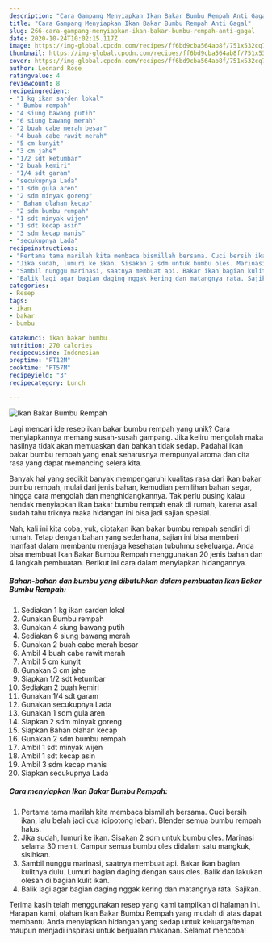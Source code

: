 ```yaml
---
description: "Cara Gampang Menyiapkan Ikan Bakar Bumbu Rempah Anti Gagal"
title: "Cara Gampang Menyiapkan Ikan Bakar Bumbu Rempah Anti Gagal"
slug: 266-cara-gampang-menyiapkan-ikan-bakar-bumbu-rempah-anti-gagal
date: 2020-10-24T10:02:15.117Z
image: https://img-global.cpcdn.com/recipes/ff6bd9cba564ab8f/751x532cq70/ikan-bakar-bumbu-rempah-foto-resep-utama.jpg
thumbnail: https://img-global.cpcdn.com/recipes/ff6bd9cba564ab8f/751x532cq70/ikan-bakar-bumbu-rempah-foto-resep-utama.jpg
cover: https://img-global.cpcdn.com/recipes/ff6bd9cba564ab8f/751x532cq70/ikan-bakar-bumbu-rempah-foto-resep-utama.jpg
author: Leonard Rose
ratingvalue: 4
reviewcount: 8
recipeingredient:
- "1 kg ikan sarden lokal"
- " Bumbu rempah"
- "4 siung bawang putih"
- "6 siung bawang merah"
- "2 buah cabe merah besar"
- "4 buah cabe rawit merah"
- "5 cm kunyit"
- "3 cm jahe"
- "1/2 sdt ketumbar"
- "2 buah kemiri"
- "1/4 sdt garam"
- "secukupnya Lada"
- "1 sdm gula aren"
- "2 sdm minyak goreng"
- " Bahan olahan kecap"
- "2 sdm bumbu rempah"
- "1 sdt minyak wijen"
- "1 sdt kecap asin"
- "3 sdm kecap manis"
- "secukupnya Lada"
recipeinstructions:
- "Pertama tama marilah kita membaca bismillah bersama. Cuci bersih ikan, lalu belah jadi dua (dipotong lebar). Blender semua bumbu rempah halus."
- "Jika sudah, lumuri ke ikan. Sisakan 2 sdm untuk bumbu oles. Marinasi selama 30 menit. Campur semua bumbu oles didalam satu mangkuk, sisihkan."
- "Sambil nunggu marinasi, saatnya membuat api. Bakar ikan bagian kulitnya dulu. Lumuri bagian daging dengan saus oles. Balik dan lakukan olesan di bagian kulit ikan."
- "Balik lagi agar bagian daging nggak kering dan matangnya rata. Sajikan."
categories:
- Resep
tags:
- ikan
- bakar
- bumbu

katakunci: ikan bakar bumbu 
nutrition: 270 calories
recipecuisine: Indonesian
preptime: "PT12M"
cooktime: "PT57M"
recipeyield: "3"
recipecategory: Lunch

---
```



![Ikan Bakar Bumbu Rempah](https://img-global.cpcdn.com/recipes/ff6bd9cba564ab8f/751x532cq70/ikan-bakar-bumbu-rempah-foto-resep-utama.jpg)

Lagi mencari ide resep ikan bakar bumbu rempah yang unik? Cara menyiapkannya memang susah-susah gampang. Jika keliru mengolah maka hasilnya tidak akan memuaskan dan bahkan tidak sedap. Padahal ikan bakar bumbu rempah yang enak seharusnya mempunyai aroma dan cita rasa yang dapat memancing selera kita.

Banyak hal yang sedikit banyak mempengaruhi kualitas rasa dari ikan bakar bumbu rempah, mulai dari jenis bahan, kemudian pemilihan bahan segar, hingga cara mengolah dan menghidangkannya. Tak perlu pusing kalau hendak menyiapkan ikan bakar bumbu rempah enak di rumah, karena asal sudah tahu triknya maka hidangan ini bisa jadi sajian spesial.




Nah, kali ini kita coba, yuk, ciptakan ikan bakar bumbu rempah sendiri di rumah. Tetap dengan bahan yang sederhana, sajian ini bisa memberi manfaat dalam membantu menjaga kesehatan tubuhmu sekeluarga. Anda bisa membuat Ikan Bakar Bumbu Rempah menggunakan 20 jenis bahan dan 4 langkah pembuatan. Berikut ini cara dalam menyiapkan hidangannya.

<!--inarticleads1-->

##### Bahan-bahan dan bumbu yang dibutuhkan dalam pembuatan Ikan Bakar Bumbu Rempah:

1. Sediakan 1 kg ikan sarden lokal
1. Gunakan  Bumbu rempah
1. Gunakan 4 siung bawang putih
1. Sediakan 6 siung bawang merah
1. Gunakan 2 buah cabe merah besar
1. Ambil 4 buah cabe rawit merah
1. Ambil 5 cm kunyit
1. Gunakan 3 cm jahe
1. Siapkan 1/2 sdt ketumbar
1. Sediakan 2 buah kemiri
1. Gunakan 1/4 sdt garam
1. Gunakan secukupnya Lada
1. Gunakan 1 sdm gula aren
1. Siapkan 2 sdm minyak goreng
1. Siapkan  Bahan olahan kecap
1. Gunakan 2 sdm bumbu rempah
1. Ambil 1 sdt minyak wijen
1. Ambil 1 sdt kecap asin
1. Ambil 3 sdm kecap manis
1. Siapkan secukupnya Lada




<!--inarticleads2-->

##### Cara menyiapkan Ikan Bakar Bumbu Rempah:

1. Pertama tama marilah kita membaca bismillah bersama. Cuci bersih ikan, lalu belah jadi dua (dipotong lebar). Blender semua bumbu rempah halus.
1. Jika sudah, lumuri ke ikan. Sisakan 2 sdm untuk bumbu oles. Marinasi selama 30 menit. Campur semua bumbu oles didalam satu mangkuk, sisihkan.
1. Sambil nunggu marinasi, saatnya membuat api. Bakar ikan bagian kulitnya dulu. Lumuri bagian daging dengan saus oles. Balik dan lakukan olesan di bagian kulit ikan.
1. Balik lagi agar bagian daging nggak kering dan matangnya rata. Sajikan.




Terima kasih telah menggunakan resep yang kami tampilkan di halaman ini. Harapan kami, olahan Ikan Bakar Bumbu Rempah yang mudah di atas dapat membantu Anda menyiapkan hidangan yang sedap untuk keluarga/teman maupun menjadi inspirasi untuk berjualan makanan. Selamat mencoba!
